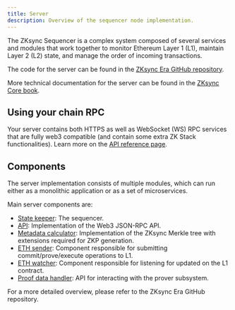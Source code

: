```yaml
---
title: Server
description: Overview of the sequencer node implementation.
---
```


The ZKsync Sequencer is a complex system composed of several services and modules that work together to monitor Ethereum Layer 1 (L1),
maintain Layer 2 (L2) state, and manage the order of incoming transactions.

The code for the server can be found in the [ZKsync Era GitHub repository](%%zk_git_repo_zksync-era%%).

More technical documentation for the server can be found in the [ZKsync Core book](https://matter-labs.github.io/zksync-era/core/latest/).

## Using your chain RPC

Your server contains both HTTPS as well as WebSocket (WS) RPC services that are fully web3 compatible (and contain some extra ZK Stack functionalities).
Learn more on the [API reference page](/zksync-protocol/api).

## Components

The server implementation consists of multiple modules, which can run either as a monolithic application or as a set of microservices.

Main server components are:

- [State keeper](https://github.com/matter-labs/zksync-era/tree/core-v25.2.0/core/node/state_keeper): The sequencer.
- [API](https://github.com/matter-labs/zksync-era/tree/core-v25.2.0/core/node/api_server): Implementation of the Web3 JSON-RPC API.
- [Metadata calculator](https://github.com/matter-labs/zksync-era/tree/core-v25.2.0/core/node/metadata_calculator): Implementation of the ZKsync
  Merkle tree with extensions required for ZKP generation.
- [ETH sender](https://github.com/matter-labs/zksync-era/tree/core-v25.2.0/core/node/eth_sender): Component responsible for submitting
  commit/prove/execute operations to L1.
- [ETH watcher](https://github.com/matter-labs/zksync-era/tree/core-v25.2.0/core/node/eth_watch): Component responsible for listening for
  updated on the L1 contract.
- [Proof data handler](https://github.com/matter-labs/zksync-era/tree/core-v25.2.0/core/node/proof_data_handler): API for interacting with the
  prover subsystem.

For a more detailed overview, please refer to the ZKsync Era GitHub repository.
